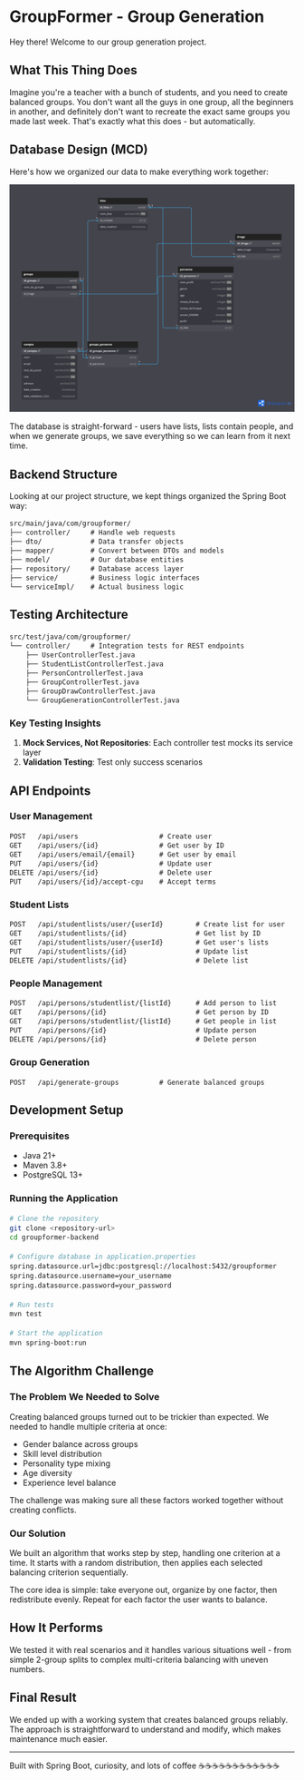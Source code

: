 # GroupFormer - Group Generation

Hey there! Welcome to our group generation project.

## What This Thing Does

Imagine you're a teacher with a bunch of students, and you need to create balanced groups. You don't want all the guys in one group, all the beginners in another, and definitely don't want to recreate the exact same groups you made last week. That's exactly what this does - but automatically.

##  **Database Design (MCD)**

Here's how we organized our data to make everything work together:

![Database Schema](/Screenshots/Group-generator.png)

The database is straight-forward - users have lists, lists contain people, and when we generate groups, we save everything so we can learn from it next time.

## **Backend Structure**

Looking at our project structure, we kept things organized the Spring Boot way:

```
src/main/java/com/groupformer/   
├── controller/     # Handle web requests  
├── dto/            # Data transfer objects
├── mapper/         # Convert between DTOs and models
├── model/          # Our database entities
├── repository/     # Database access layer
├── service/        # Business logic interfaces
└── serviceImpl/    # Actual business logic
```

## **Testing Architecture**

```
src/test/java/com/groupformer/
└── controller/     # Integration tests for REST endpoints
    ├── UserControllerTest.java
    ├── StudentListControllerTest.java
    ├── PersonControllerTest.java
    ├── GroupControllerTest.java
    ├── GroupDrawControllerTest.java
    └── GroupGenerationControllerTest.java
```

### Key Testing Insights

1. **Mock Services, Not Repositories**: Each controller test mocks its service layer
2. **Validation Testing**: Test only success scenarios

## **API Endpoints**

### User Management
```http
POST   /api/users                    # Create user
GET    /api/users/{id}               # Get user by ID
GET    /api/users/email/{email}      # Get user by email
PUT    /api/users/{id}               # Update user
DELETE /api/users/{id}               # Delete user
PUT    /api/users/{id}/accept-cgu    # Accept terms
```

### Student Lists
```http
POST   /api/studentlists/user/{userId}        # Create list for user
GET    /api/studentlists/{id}                 # Get list by ID
GET    /api/studentlists/user/{userId}        # Get user's lists
PUT    /api/studentlists/{id}                 # Update list
DELETE /api/studentlists/{id}                 # Delete list
```

### People Management
```http
POST   /api/persons/studentlist/{listId}      # Add person to list
GET    /api/persons/{id}                      # Get person by ID
GET    /api/persons/studentlist/{listId}      # Get people in list
PUT    /api/persons/{id}                      # Update person
DELETE /api/persons/{id}                      # Delete person
```

### Group Generation
```http
POST   /api/generate-groups          # Generate balanced groups
```

## **Development Setup**

### Prerequisites
- Java 21+
- Maven 3.8+
- PostgreSQL 13+

### Running the Application
```bash
# Clone the repository
git clone <repository-url>
cd groupformer-backend

# Configure database in application.properties
spring.datasource.url=jdbc:postgresql://localhost:5432/groupformer
spring.datasource.username=your_username
spring.datasource.password=your_password

# Run tests
mvn test

# Start the application
mvn spring-boot:run
```

## **The Algorithm Challenge**

### **The Problem We Needed to Solve**

Creating balanced groups turned out to be trickier than expected. We needed to handle multiple criteria at once:
- Gender balance across groups
- Skill level distribution
- Personality type mixing
- Age diversity
- Experience level balance

The challenge was making sure all these factors worked together without creating conflicts.

### **Our Solution**

We built an algorithm that works step by step, handling one criterion at a time. It starts with a random distribution, then applies each selected balancing criterion sequentially.

The core idea is simple: take everyone out, organize by one factor, then redistribute evenly. Repeat for each factor the user wants to balance.

## **How It Performs**

We tested it with real scenarios and it handles various situations well - from simple 2-group splits to complex multi-criteria balancing with uneven numbers.

## **Final Result**

We ended up with a working system that creates balanced groups reliably. The approach is straightforward to understand and modify, which makes maintenance much easier.

---

Built with Spring Boot, curiosity, and lots of coffee ☕☕☕☕☕☕☕☕☕☕☕☕
